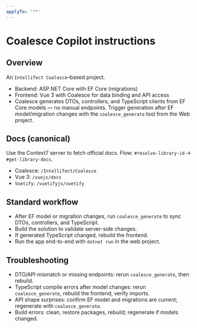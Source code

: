 ```yaml
---
applyTo: '**'
---
```


# Coalesce Copilot instructions

## Overview

An `IntelliTect Coalesce`–based project.

- Backend: ASP.NET Core with EF Core (migrations)
- Frontend: Vue 3 with Coalesce for data binding and API access
- Coalesce generates DTOs, controllers, and TypeScript clients from EF Core models — no manual endpoints. Trigger generation after EF model/migration changes with the `coalesce_generate` tool from the Web project.

## Docs (canonical)

Use the Context7 server to fetch official docs. Flow: `#resolve-library-id` → `#get-library-docs`.

- Coalesce: `/IntelliTect/Coalesce`
- Vue 3: `/vuejs/docs`
- `Vuetify`: `/vuetifyjs/vuetify`

## Standard workflow

- After EF model or migration changes, run `coalesce_generate` to sync DTOs, controllers, and TypeScript.
- Build the solution to validate server-side changes.
- If generated TypeScript changed, rebuild the frontend.
- Run the app end-to-end with `dotnet run` in the web project.

## Troubleshooting

- DTO/API mismatch or missing endpoints: rerun `coalesce_generate`, then rebuild.
- TypeScript compile errors after model changes: rerun `coalesce_generate`, rebuild the frontend, verify imports.
- API shape surprises: confirm EF model and migrations are current; regenerate with `coalesce_generate`.
- Build errors: clean, restore packages, rebuild; regenerate if models changed.
